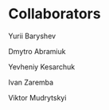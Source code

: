 # Collaborators

Yurii Baryshev

Dmytro Abramiuk

Yevheniy Kesarchuk

Ivan Zaremba

Viktor Mudrytskyi
